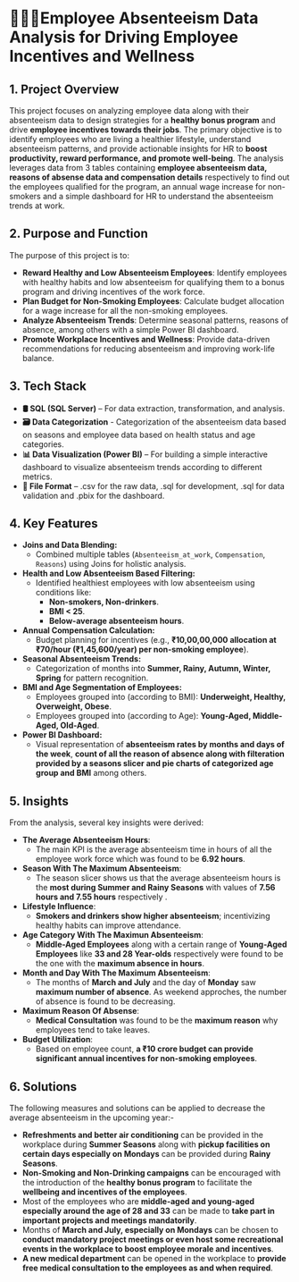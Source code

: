# 🧑🏻‍💻Employee Absenteeism Data Analysis for Driving Employee Incentives and Wellness
## 1. Project Overview
This project focuses on analyzing employee data along with their absenteeism data to design strategies for a **healthy bonus program** and drive **employee incentives towards their jobs**. The primary objective is to identify employees who are living a healthier lifestyle, understand absenteeism patterns, and provide actionable insights for HR to **boost productivity, reward performance, and promote well-being**.
The analysis leverages data from 3 tables containing **employee absenteeism data, reasons of absense data and compensation details** respectively to find out the employees qualified for the program,  an annual wage increase for non-smokers and a simple dashboard for HR to understand the absenteeism trends at work.
## 2. Purpose and Function
The purpose of this project is to:
* **Reward Healthy and Low Absenteeism Employees**: Identify employees with healthy habits and low absenteeism for qualifying them to a bonus program and driving  incentives of the work force.
* **Plan Budget for Non-Smoking Employees**: Calculate budget allocation for a wage increase for all the non-smoking employees.
* **Analyze Absenteeism Trends**: Determine seasonal patterns, reasons of absence, among others with a simple Power BI dashboard.
* **Promote Workplace Incentives and Wellness**: Provide data-driven recommendations for reducing absenteeism and improving work-life balance.
## **3. Tech Stack**
* **🛢️ SQL (SQL Server)** – For data extraction, transformation, and analysis.
* **🗃️ Data Categorization** - Categorization of the absenteeism data based on seasons and employee data based on health status and age categories.
* **📊 Data Visualization (Power BI)** – For building a simple interactive dashboard to visualize absenteeism trends according to different metrics.
* **📁 File Format** – .csv for the raw data, .sql for development, .sql for data validation and .pbix for the dashboard.
## **4. Key Features**
* **Joins and Data Blending:**
  * Combined multiple tables (`Absenteeism_at_work`, `Compensation`, `Reasons`) using Joins for holistic analysis.
* **Health and Low Absenteeism Based Filtering:**
  * Identified healthiest employees with low absenteeism using conditions like:
    * **Non-smokers, Non-drinkers**.
    * **BMI < 25**.
    * **Below-average absenteeism hours**.
* **Annual Compensation Calculation:**
  * Budget planning for incentives (e.g., **₹10,00,00,000 allocation at ₹70/hour (₹1,45,600/year) per non-smoking employee**).
* **Seasonal Absenteeism Trends:**
  * Categorization of months into **Summer, Rainy, Autumn, Winter, Spring** for pattern recognition.
* **BMI and Age Segmentation of Employees:**
  * Employees grouped into (according to BMI): **Underweight, Healthy, Overweight, Obese**.
  * Employees grouped into (according to Age): **Young-Aged, Middle-Aged, Old-Aged**.
* **Power BI Dashboard:**
  * Visual representation of **absenteeism rates by months and days of the week**, **count of all the reason of absence along with filteration provided by a seasons slicer and pie charts of categorized age group and BMI** among others.
## **5. Insights**
From the analysis, several key insights were derived:
* **The Average Absenteeism Hours**:
  * The main KPI is the average absenteeism time in hours of all the employee work force which was found to be **6.92 hours**.
* **Season With The Maximum Absenteeism**:
  * The season slicer shows us that the average absenteeism hours is the **most during Summer and Rainy Seasons** with values of **7.56 hours and 7.55 hours** respectively .
* **Lifestyle Influence**:
  * **Smokers and drinkers show higher absenteeism**; incentivizing healthy habits can improve attendance.
* **Age Category With The Maximun Absenteeism**:
  * **Middle-Aged Employees** along with a certain range of **Young-Aged Employees** like **33 and 28 Year-olds** respectively were found to be the one with the **maximum absence in hours**.
* **Month and Day With The Maximum Absenteeism**:
  * The months of **March and July** and the day of **Monday** saw **maximum number of absence**. As weekend approches, the number of absence is found to be decreasing.
* **Maximum Reason Of Absense**:
  * **Medical Consultation** was found to be the **maximum reason** why employees tend to take leaves.
* **Budget Utilization**:
  * Based on employee count, **a ₹10 crore budget can provide significant annual incentives for non-smoking employees**.
## **6. Solutions**
The following measures and solutions can be applied to decrease the average absenteeism in the upcoming year:-
* **Refreshments and better air conditioning** can be provided in the workplace during **Summer Seasons** along with **pickup facilities on certain days especially on Mondays** can be provided during **Rainy Seasons**.
* **Non-Smoking and Non-Drinking campaigns** can be encouraged with the introduction of the **healthy bonus program** to facilitate the **wellbeing and incentives of the employees**.
* Most of the employees who are **middle-aged and young-aged especially around the age of 28 and 33** can be made to **take part in important projects and meetings mandatorily**.
* Months of **March and July, especially on Mondays** can be chosen to **conduct mandatory project meetings or even host some recreational events in the workplace to boost employee morale and incentives**.
* **A new medical department** can be opened in the workplace to **provide free medical consultation to the employees as and when required**.

